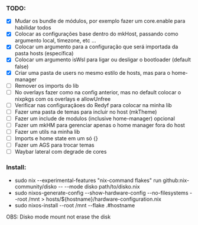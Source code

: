 ### TODO:

- [x] Mudar os bundle de módulos, por exemplo fazer um core.enable para habilidar todos
- [x] Colocar as configurações base dentro do mkHost, passando como argumento local, timezone, etc ...
- [x] Colocar um argumento para a configuração que será importada da pasta hosts (específica)
- [x] Colocar um argumento isWsl para ligar ou desligar o bootloader (default false)
- [X] Criar uma pasta de users no mesmo estilo de hosts, mas para o home-manager
- [ ] Remover os imports do lib
- [ ] No overlays fazer como na config anterior, mas no default colocar o nixpkgs com os overlays e allowUnfree
- [ ] Verificar nas configuraçãoes do Redyf para colocar na minha lib
- [ ] Fazer uma pasta de temas para incluir no host (mkTheme)
- [ ] Fazer um include de modulos (inclusive home-manager) opcional
- [ ] Fazer um mkHM para gerenciar apenas o home manager fora do host
- [ ] Fazer um utils na minha lib
- [ ] Imports e home state em um só {}
- [ ] Fazer um AGS para trocar temas
- [ ] Waybar lateral com degrade de cores

### Install:

- sudo nix --experimental-features "nix-command flakes" run github:nix-community/disko -- --mode disko path/to/disko.nix
- sudo nixos-generate-config --show-hardware-config --no-filesystems --root /mnt > hosts/${hostname}/hardware-configuration.nix
- sudo nixos-install --root /mnt --flake .#hostname

OBS: Disko mode mount not erase the disk
